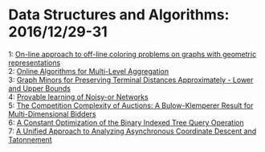 # Data Structures and Algorithms: 2016/12/29-31  
1: [On-line approach to off-line coloring problems on graphs with geometric  representations](https://doi.org/10.48550/arXiv.1402.2437)  
2: [Online Algorithms for Multi-Level Aggregation](https://doi.org/10.48550/arXiv.1507.02378)  
3: [Graph Minors for Preserving Terminal Distances Approximately - Lower and  Upper Bounds](https://doi.org/10.48550/arXiv.1604.08342)  
4: [Provable learning of Noisy-or Networks](https://doi.org/10.48550/arXiv.1612.08795)  
5: [The Competition Complexity of Auctions: A Bulow-Klemperer Result for  Multi-Dimensional Bidders](https://doi.org/10.48550/arXiv.1612.08821)  
6: [A Constant Optimization of the Binary Indexed Tree Query Operation](https://doi.org/10.48550/arXiv.1612.09083)  
7: [A Unified Approach to Analyzing Asynchronous Coordinate Descent and  Tatonnement](https://doi.org/10.48550/arXiv.1612.09171)  